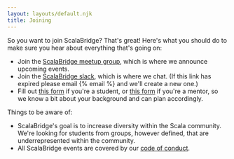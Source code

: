 ```yaml
---
layout: layouts/default.njk
title: Joining
---
```


So you want to join ScalaBridge? That's great! Here's what you should do to make sure you hear about everything that's going on:

* Join the [ScalaBridge meetup group][meetup], which is where we announce upcoming events.
* Join the [ScalaBridge slack][slack], which is where we chat. (If this link has expired please email {% email %} and we'll create a new one.)
* Fill out [this form][student-form] if you're a student, or [this form][mentor-form] if you're a mentor, so we know a bit about your background and can plan accordingly.


Things to be aware of:

* ScalaBridge's goal is to increase diversity within the Scala community. We're looking for students from groups, however defined, that are underrepresented within the community.
* All ScalaBridge events are covered by our [code of conduct][coc].

[slack]: https://scalabridge.slack.com/join/shared_invite/enQtNjI1MDA2MTExNTUyLTQ0ZGU5N2Q2MTI5NjE0MDIzYmMxYzU0ODE3MjkzY2M4Y2RmNTBjYjkyYzQ1ZGViZDk3ODAyZDc0ZGU5YWRjNDc
[student-form]: https://docs.google.com/forms/d/e/1FAIpQLSc_uY6sGQxQ9HVwhMgQxef_dPULCtEY1BsjEOmpwmrBH45O2g/viewform
[mentor-form]: https://docs.google.com/forms/d/e/1FAIpQLScOaEfBrpxKDvsoGxjIM9RPDiTPtyJEb-DDZ4UItX22vDx7JA/viewform
[meetup]: https://www.meetup.com/ScalaBridge-London/
[coc]: https://scalabridge.org/code-of-conduct
